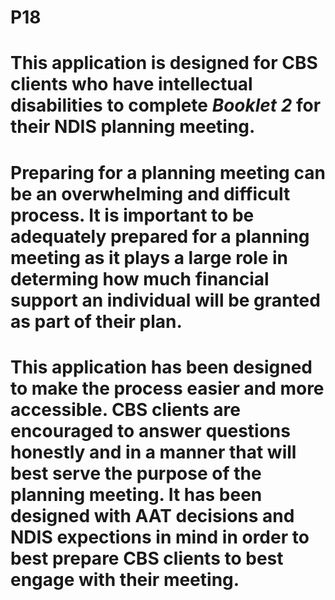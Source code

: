 # P18




# This application is designed for CBS clients who have intellectual disabilities to complete *Booklet 2* for their NDIS planning meeting. 

# Preparing for a planning meeting can be an overwhelming and difficult process. It is important to be adequately prepared for a planning meeting as it plays a large role in determing how much financial support an individual will be granted as part of their plan. 

# This application has been designed to make the process easier and more accessible. CBS clients are encouraged to answer questions honestly and in a manner that will best serve the purpose of the planning meeting. It has been designed with AAT decisions and NDIS expections in mind in order to best prepare CBS clients to best engage with their meeting. 


